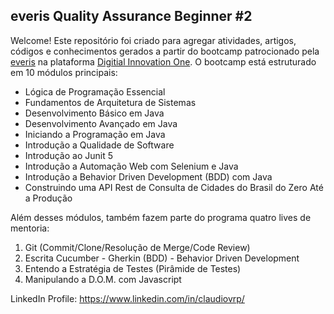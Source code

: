 ## everis Quality Assurance Beginner #2

Welcome!
Este repositório foi criado para agregar atividades, artigos, códigos e conhecimentos gerados a partir do bootcamp patrocionado pela [everis](https://www.everis.com/) na plataforma [Digitial Innovation One](https://digitalinnovation.one/).
O bootcamp está estruturado em 10 módulos principais:
* Lógica de Programação Essencial
* Fundamentos de Arquitetura de Sistemas
* Desenvolvimento Básico em Java
* Desenvolvimento Avançado em Java
* Iniciando a Programação em Java
* Introdução a Qualidade de Software
* Introdução ao Junit 5
* Introdução a Automação Web com Selenium e Java
* Introdução a Behavior Driven Development (BDD) com Java
* Construindo uma API Rest de Consulta de Cidades do Brasil do Zero Até a Produção

Além desses módulos, também fazem parte do programa quatro lives de mentoria:
1. Git (Commit/Clone/Resolução de Merge/Code Review)
2. Escrita Cucumber - Gherkin (BDD) - Behavior Driven Development
3. Entendo a Estratégia de Testes (Pirâmide de Testes)
4. Manipulando a D.O.M. com Javascript



LinkedIn Profile: https://www.linkedin.com/in/claudiovrp/
